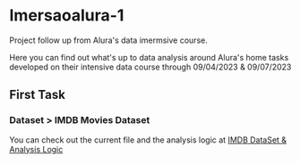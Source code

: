 # Imersaoalura-1

Project follow up from Alura's data imermsive course.

Here you can find out what's up to data analysis around Alura's home tasks developed on their intensive data course through 09/04/2023 & 09/07/2023

## First Task

### Dataset > IMDB Movies Dataset

You can check out the current file and the analysis logic at [IMDB DataSet & Analysis Logic](./Imersaoalura-1/Desafio1/AnalysisLogic.md)
